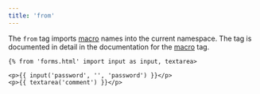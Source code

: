 ```yaml
---
title: 'from'
---
```


The `from` tag imports [macro](/docs/canvas/tags/macro) names into the current namespace. The tag is documented in detail in the documentation for the [macro](/docs/canvas/tags/macro) tag.

```canvas
{% from 'forms.html' import input as input, textarea>

<p>{{ input('password', '', 'password') }}</p>
<p>{{ textarea('comment') }}</p>
```

